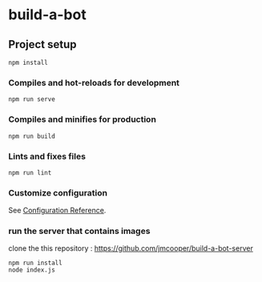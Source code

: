 # build-a-bot

## Project setup
```
npm install
```

### Compiles and hot-reloads for development
```
npm run serve
```

### Compiles and minifies for production
```
npm run build
```

### Lints and fixes files
```
npm run lint
```

### Customize configuration
See [Configuration Reference](https://cli.vuejs.org/config/).

### run the server that contains images
clone the this repository : https://github.com/jmcooper/build-a-bot-server
```
npm run install
node index.js
```
